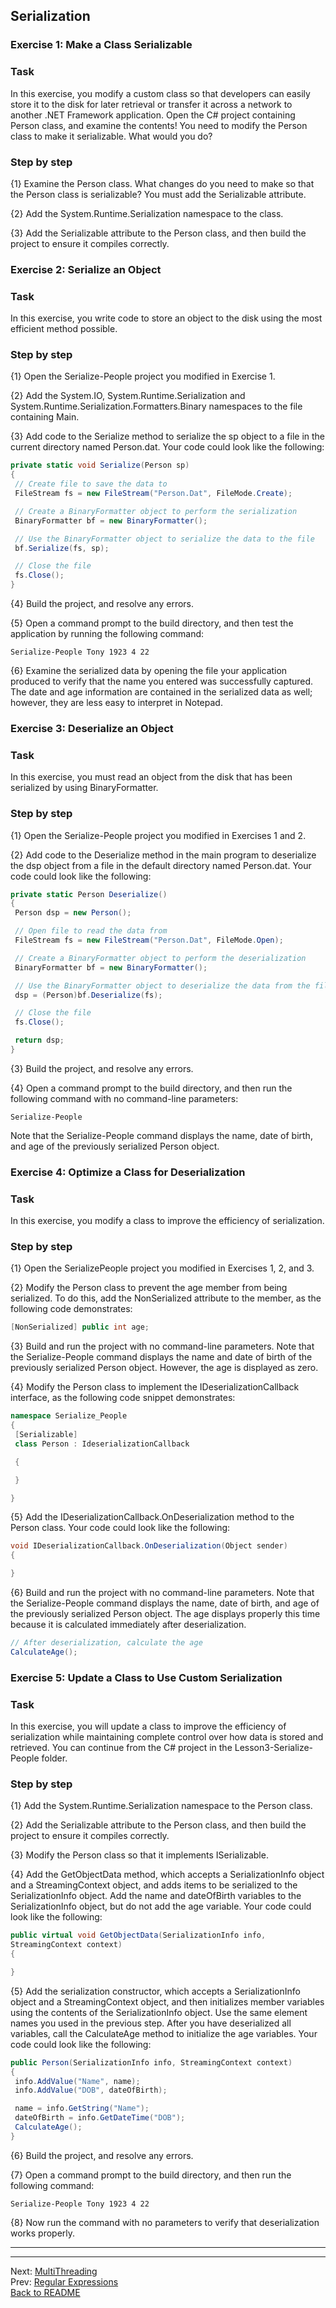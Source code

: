 ## Serialization

### Exercise 1: Make a Class Serializable

### Task

In this exercise, you modify a custom class
so that developers can easily store it to the disk for later retrieval
or transfer it across a network to another .NET Framework application.
Open the C# project containing Person class, and examine the contents!
You need to modify the Person class to make it serializable. What would you do?

### Step by step

{1} Examine the Person class. What changes do you need to make so that the Person class is serializable? You must add the Serializable attribute.

{2} Add the System.Runtime.Serialization namespace to the class.

{3} Add the Serializable attribute to the Person class, and then build the project to ensure it compiles correctly.

### Exercise 2: Serialize an Object

### Task

In this exercise, you write code to store an object to the disk using the most efficient method possible.

### Step by step

{1} Open the Serialize-People project you modified in Exercise 1.

{2} Add the System.IO, System.Runtime.Serialization and System.Runtime.Serialization.Formatters.Binary namespaces to the file containing Main.

{3} Add code to the Serialize method to serialize the sp object to a file in the current directory named Person.dat. Your code could look like the following:

```C#
private static void Serialize(Person sp)
{
 // Create file to save the data to
 FileStream fs = new FileStream("Person.Dat", FileMode.Create);

 // Create a BinaryFormatter object to perform the serialization
 BinaryFormatter bf = new BinaryFormatter();

 // Use the BinaryFormatter object to serialize the data to the file
 bf.Serialize(fs, sp);

 // Close the file
 fs.Close();
}
```

{4} Build the project, and resolve any errors.

{5} Open a command prompt to the build directory, and then test the application by running the following command:

```
Serialize-People Tony 1923 4 22
```

{6} Examine the serialized data by opening the file your application produced to verify that the name you entered was successfully captured. The date and age information are contained in the serialized data as well; however, they are less easy to interpret in Notepad.

### Exercise 3: Deserialize an Object

### Task

In this exercise, you must read an object from the disk that has been serialized by using BinaryFormatter.

### Step by step

{1} Open the Serialize-People project you modified in Exercises 1 and 2.

{2} Add code to the Deserialize method in the main program to deserialize the dsp object from a file in the default directory named Person.dat. Your code could look like the following:

```C#
private static Person Deserialize()
{
 Person dsp = new Person();

 // Open file to read the data from
 FileStream fs = new FileStream("Person.Dat", FileMode.Open);

 // Create a BinaryFormatter object to perform the deserialization
 BinaryFormatter bf = new BinaryFormatter();

 // Use the BinaryFormatter object to deserialize the data from the file
 dsp = (Person)bf.Deserialize(fs);

 // Close the file
 fs.Close();

 return dsp;
}
```

{3} Build the project, and resolve any errors.

{4} Open a command prompt to the build directory, and then run the following command with no command-line parameters:

```
Serialize-People
```

Note that the Serialize-People command displays the name, date of birth, and age of the previously serialized Person object.

### Exercise 4: Optimize a Class for Deserialization

### Task

In this exercise, you modify a class to improve the efficiency of serialization.

### Step by step

{1} Open the SerializePeople project you modified in Exercises 1, 2, and 3.

{2} Modify the Person class to prevent the age member from being serialized.
To do this, add the NonSerialized attribute to the member, as the following code demonstrates:

```C#
[NonSerialized] public int age;
```

{3} Build and run the project with no command-line parameters.
Note that the Serialize-People command displays the name and date of birth of the previously serialized Person object.
However, the age is displayed as zero.

{4} Modify the Person class to implement the IDeserializationCallback interface, as the following code snippet demonstrates:

```C#
namespace Serialize_People
{
 [Serializable]
 class Person : IdeserializationCallback

 {

 }

}
```

{5} Add the IDeserializationCallback.OnDeserialization method to the Person class. Your code could look like the following:

```C#
void IDeserializationCallback.OnDeserialization(Object sender)
{

}
```

{6} Build and run the project with no command-line parameters. Note that the Serialize-People command displays the name, date of birth, and age of the previously serialized Person object. The age displays properly this time because it is calculated immediately after deserialization.

```C#
// After deserialization, calculate the age
CalculateAge();
```

### Exercise 5: Update a Class to Use Custom Serialization

### Task

In this exercise, you will update a class to improve the efficiency of serialization while maintaining complete control over how data is stored and retrieved. You can continue from the C# project in the Lesson3-Serialize-People folder.

### Step by step

{1} Add the System.Runtime.Serialization namespace to the Person class.

{2} Add the Serializable attribute to the Person class, and then build the project to ensure it compiles correctly.

{3} Modify the Person class so that it implements ISerializable.

{4} Add the GetObjectData method, which accepts a SerializationInfo object and a StreamingContext object, and adds items to be serialized to the SerializationInfo object. Add the name and dateOfBirth variables to the SerializationInfo object, but do not add the age variable. Your code could look like the following:

```C#
public virtual void GetObjectData(SerializationInfo info,
StreamingContext context)
{

}
```

{5} Add the serialization constructor, which accepts a SerializationInfo object and a StreamingContext object, and then initializes member variables using the contents of the SerializationInfo object. Use the same element names you used in the previous step. After you have deserialized all variables, call the CalculateAge method to initialize the age variables. Your code could look like the following:

```C#
public Person(SerializationInfo info, StreamingContext context)
{
 info.AddValue("Name", name);
 info.AddValue("DOB", dateOfBirth);

 name = info.GetString("Name");
 dateOfBirth = info.GetDateTime("DOB");
 CalculateAge();
}
```

{6} Build the project, and resolve any errors.

{7} Open a command prompt to the build directory, and then run the following command:

```
Serialize-People Tony 1923 4 22
```

{8} Now run the command with no parameters to verify that deserialization works properly.

----

----

Next: [MultiThreading](descThreading.md)  
Prev: [Regular Expressions](descRegexp.md)  
[Back to README](README.md)
